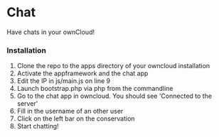 Chat
====

Have chats in your ownCloud!

### Installation
1.	Clone the repo to the apps directory of your owncloud installation
2. 	Activate the appframework and the chat app
3. 	Edit the IP in js/main.js on line 9 
4.	Launch bootstrap.php via php from the commandline
5. 	Go to the chat app in owncloud. You should see 'Connected to the server'
6. 	Fill in the username of an other user
7. 	Click on the left bar on the conservation 
8. 	Start chatting!
